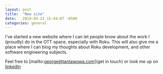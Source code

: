 ```yaml
---
layout: post
title:  "New site"
date:   2019-04-23 15:44:07 -0500
categories: general
---
```


I've started a new website where I can let people know about the work I (proudly) do in the OTT space, especially with Roku. This will also give me a place where I can blog my thoughts about Roku development, and other software engineering subjects.

Feel free to [mailto:george@tantawowa.com](get in touch) or look me up on [linkedIn](https://www.linkedin.com/in/georgejecook/)